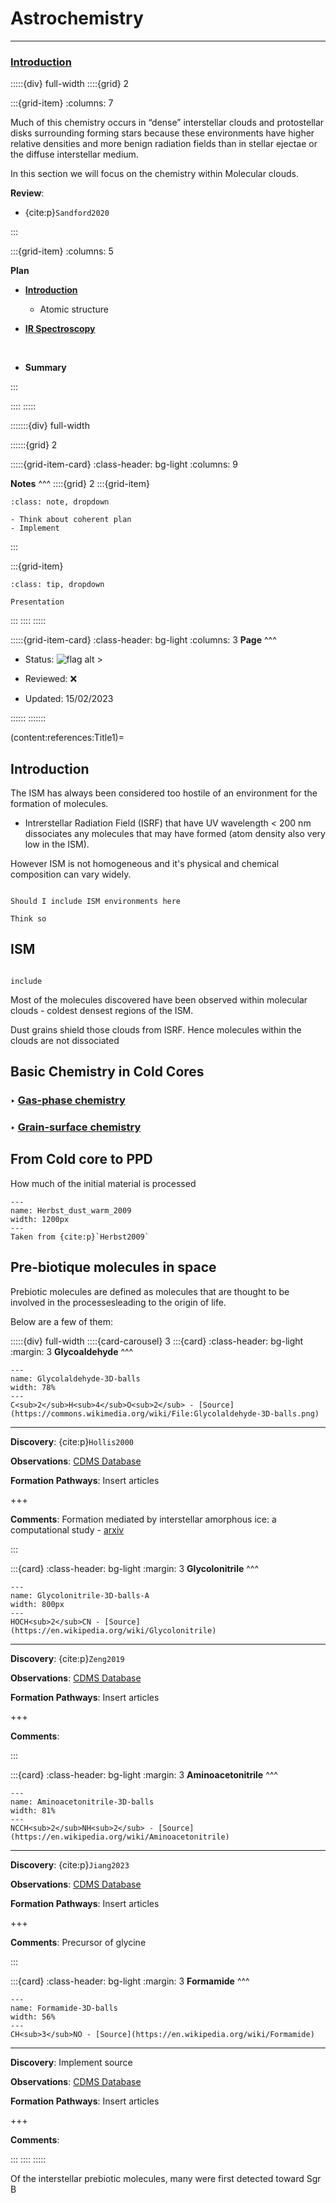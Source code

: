 # Astrochemistry

***

<h3> <strong> <u>  Introduction </u></strong> </h3>

:::::{div} full-width
::::{grid} 2

:::{grid-item}
:columns: 7

Much of this chemistry occurs in “dense” interstellar clouds and protostellar disks surrounding forming stars because these environments have higher relative densities and more benign radiation fields than in stellar ejectae or the diffuse interstellar medium.

In this section we will focus on the chemistry within Molecular clouds.

**Review**:

- {cite:p}`Sandford2020`



:::

:::{grid-item}
:columns: 5

**Plan**

- [**Introduction**](content:references:Title1) 
    - Atomic structure
    
- [**IR Spectroscopy**](content:references:Title1) 

<br>

- **Summary**

:::

::::
:::::

:::::::{div} full-width

::::::{grid} 2

:::::{grid-item-card}
:class-header: bg-light
:columns: 9

**Notes**
^^^
::::{grid} 2
:::{grid-item}

```{admonition} To Do
:class: note, dropdown

- Think about coherent plan
- Implement

```

:::

:::{grid-item}

```{admonition} Colaboration
:class: tip, dropdown

Presentation

```
:::
::::
:::::



:::::{grid-item-card}
:class-header: bg-light
:columns: 3
**Page**
^^^

- Status: ![flag alt >](../../Docs/Svg_icons/Under_construction.svg)
  
- Reviewed: &#x274C;
       
- Updated: 15/02/2023
   
::::::
:::::::

(content:references:Title1)=
## Introduction

The ISM has always been considered too hostile of an environment for the formation of molecules.

- Intrerstellar Radiation Field (ISRF) that have UV wavelength < 200 nm dissociates any molecules that may have formed (atom density also very low in the ISM).

However ISM is not homogeneous and it's physical and chemical composition can vary widely.

```{note}

Should I include ISM environments here

Think so

```

## ISM

```{note}

include

```

Most of the molecules discovered have been observed within molecular clouds - coldest densest regions of the ISM.

Dust grains shield those clouds from ISRF. Hence molecules within the clouds are not dissociated


## Basic Chemistry in Cold Cores

### <strong> &#x2023; <u> Gas-phase chemistry </u></strong>
  
### <strong> &#x2023; <u> Grain-surface chemistry </u></strong>



## From Cold core to PPD

How much of the initial material is processed



```{figure} Docs/Herbst_dust_warm_2009.png
---
name: Herbst_dust_warm_2009
width: 1200px
---
Taken from {cite:p}`Herbst2009`
```






## Pre-biotique molecules in space

<p class="emphase">Prebiotic molecules are defined as molecules that are thought to be involved in the processesleading  to  the  origin  of  life.</p>

Below are a few of them:


:::::{div} full-width
::::{card-carousel} 3
:::{card}
:class-header: bg-light
:margin: 3
**Glycoaldehyde**
^^^

```{figure} Docs/Glycolaldehyde-3D-balls.png
---
name: Glycolaldehyde-3D-balls
width: 78%
---
C<sub>2</sub>H<sub>4</sub>O<sub>2</sub> - [Source](https://commons.wikimedia.org/wiki/File:Glycolaldehyde-3D-balls.png)
```

***

**Discovery**: {cite:p}`Hollis2000` 

**Observations**: [CDMS Database](https://cdms.astro.uni-koeln.de/classic/molecules:ism:glycolaldehyd)

**Formation Pathways**: Insert articles


+++

**Comments**: Formation mediated by interstellar amorphous ice: a computational study - [arxiv](https://arxiv.org/abs/2302.02021)



:::

:::{card}
:class-header: bg-light
:margin: 3
**Glycolonitrile**
^^^

```{figure} Docs/Glycolonitrile-3D-balls-A.png
---
name: Glycolonitrile-3D-balls-A
width: 800px
---
HOCH<sub>2</sub>CN - [Source](https://en.wikipedia.org/wiki/Glycolonitrile)
```

***

**Discovery**: {cite:p}`Zeng2019` 

**Observations**: [CDMS Database](https://cdms.astro.uni-koeln.de/classic/molecules:ism:han)

**Formation Pathways**: Insert articles


+++

**Comments**:


:::

:::{card}
:class-header: bg-light
:margin: 3
**Aminoacetonitrile**
^^^

```{figure} Docs/Aminoacetonitrile-3D-balls.png
---
name: Aminoacetonitrile-3D-balls
width: 81%
---
NCCH<sub>2</sub>NH<sub>2</sub> - [Source](https://en.wikipedia.org/wiki/Aminoacetonitrile)
```

***

**Discovery**: {cite:p}`Jiang2023`

**Observations**: [CDMS Database](https://cdms.astro.uni-koeln.de/classic/molecules:ism:aan)

**Formation Pathways**: Insert articles

+++

**Comments**: Precursor of glycine

:::

:::{card}
:class-header: bg-light
:margin: 3
**Formamide**
^^^

```{figure} Docs/Formamide-3D-balls.png
---
name: Formamide-3D-balls
width: 56%
---
CH<sub>3</sub>NO - [Source](https://en.wikipedia.org/wiki/Formamide)
```

***

**Discovery**: Implement source

**Observations**: [CDMS Database](https://cdms.astro.uni-koeln.de/classic/molecules:ism:formamid)

**Formation Pathways**: Insert articles

+++

**Comments**:

:::
::::
:::::

Of the interstellar prebiotic molecules, many were first detected toward Sgr B

